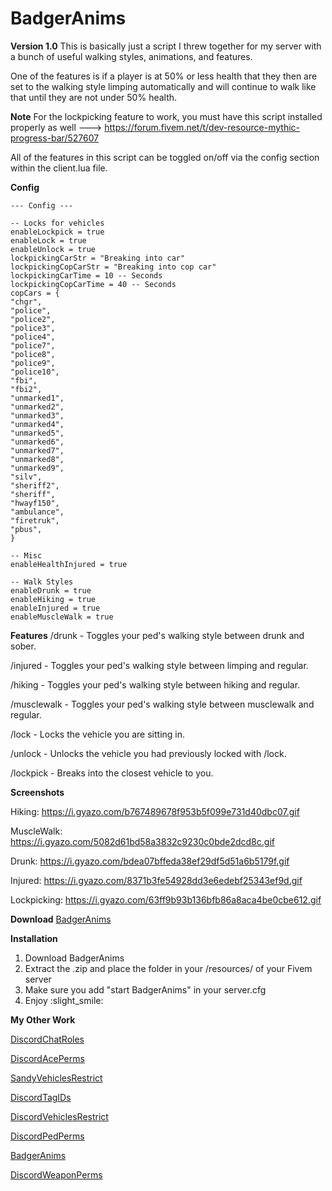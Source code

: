 # BadgerAnims
**Version 1.0**
This is basically just a script I threw together for my server with a bunch of useful walking styles, animations, and features.

One of the features is if a player is at 50% or less health that they then are set to the walking style limping automatically and will continue to walk like that until they are not under 50% health.

**Note**
For the lockpicking feature to work, you must have this script installed properly as well ---> https://forum.fivem.net/t/dev-resource-mythic-progress-bar/527607

All of the features in this script can be toggled on/off via the config section within the client.lua file.

**Config**
```
--- Config ---

-- Locks for vehicles
enableLockpick = true
enableLock = true
enableUnlock = true
lockpickingCarStr = "Breaking into car"
lockpickingCopCarStr = "Breaking into cop car"
lockpickingCarTime = 10 -- Seconds
lockpickingCopCarTime = 40 -- Seconds
copCars = {
"chgr",
"police",
"police2",
"police3",
"police4",
"police7",
"police8",
"police9",
"police10",
"fbi",
"fbi2",
"unmarked1",
"unmarked2",
"unmarked3",
"unmarked4",
"unmarked5",
"unmarked6",
"unmarked7",
"unmarked8",
"unmarked9",
"silv",
"sheriff2",
"sheriff",
"hwayf150",
"ambulance",
"firetruk",
"pbus",
}

-- Misc
enableHealthInjured = true

-- Walk Styles
enableDrunk = true
enableHiking = true
enableInjured = true
enableMuscleWalk = true
```

**Features**
/drunk - Toggles your ped's walking style between drunk and sober.

/injured - Toggles your ped's walking style between limping and regular.

/hiking - Toggles your ped's walking style between hiking and regular.

/musclewalk - Toggles your ped's walking style between musclewalk and regular.

/lock - Locks the vehicle you are sitting in.

/unlock - Unlocks the vehicle you had previously locked with /lock.

/lockpick - Breaks into the closest vehicle to you.

**Screenshots**

Hiking:
https://i.gyazo.com/b767489678f953b5f099e731d40dbc07.gif

MuscleWalk:
https://i.gyazo.com/5082d61bd58a3832c9230c0bde2dcd8c.gif

Drunk:
https://i.gyazo.com/bdea07bffeda38ef29df5d51a6b5179f.gif

Injured:
https://i.gyazo.com/8371b3fe54928dd3e6edebf25343ef9d.gif

Lockpicking:
https://i.gyazo.com/63ff9b93b136bfb86a8aca4be0cbe612.gif

**Download**
[BadgerAnims](https://github.com/TheWolfBadger/BadgerAnims)

**Installation**
1. Download BadgerAnims
2. Extract the .zip and place the folder in your /resources/ of your Fivem server
3. Make sure you add "start BadgerAnims" in your server.cfg
4. Enjoy :slight_smile:

**My Other Work**

[DiscordChatRoles](https://forum.fivem.net/t/discordchatroles-release/566338)

[DiscordAcePerms](https://forum.fivem.net/t/discordaceperms-release/573044)

[SandyVehiclesRestrict](https://forum.fivem.net/t/release-sandy-vehicles-restrict/564929)

[DiscordTagIDs](https://forum.fivem.net/t/discordtagids-i-know-i-know-i-only-make-discord-based-scripts/582513)

[DiscordVehiclesRestrict](https://forum.fivem.net/t/discordvehiclesrestrict/599594)

[DiscordPedPerms](https://forum.fivem.net/t/release-discordpedperms/642866)

[BadgerAnims](https://forum.fivem.net/t/release-badgeranims/650517)

[DiscordWeaponPerms](https://forum.fivem.net/t/release-discordweaponperms/664774)
